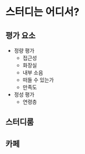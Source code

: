 # 스터디는 어디서?

## 평가 요소 
* 정량 평가
  * 접근성
  * 화장실
  * 내부 소음
  * 떠들 수 있는가
  * 만족도
* 정성 평가
  * 연령층

## 스터디룸


## 카페
  

